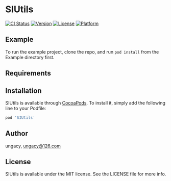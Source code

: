 # SIUtils

[![CI Status](https://img.shields.io/travis/ungacy/SIUtils.svg?style=flat)](https://travis-ci.org/ungacy/SIUtils)
[![Version](https://img.shields.io/cocoapods/v/SIUtils.svg?style=flat)](https://cocoapods.org/pods/SIUtils)
[![License](https://img.shields.io/cocoapods/l/SIUtils.svg?style=flat)](https://cocoapods.org/pods/SIUtils)
[![Platform](https://img.shields.io/cocoapods/p/SIUtils.svg?style=flat)](https://cocoapods.org/pods/SIUtils)

## Example

To run the example project, clone the repo, and run `pod install` from the Example directory first.

## Requirements

## Installation

SIUtils is available through [CocoaPods](https://cocoapods.org). To install
it, simply add the following line to your Podfile:

```ruby
pod 'SIUtils'
```

## Author

ungacy, ungacy@126.com

## License

SIUtils is available under the MIT license. See the LICENSE file for more info.
